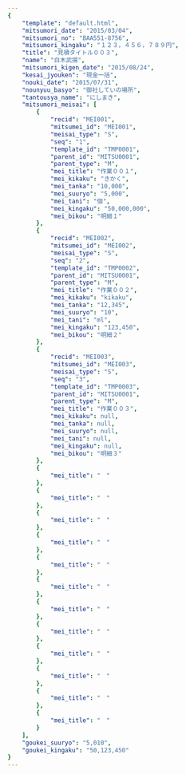 ```yaml
---
{
    "template": "default.html",
    "mitsumori_date": "2015/03/04",
    "mitsumori_no": "BAA551-8756",
    "mitsumori_kingaku": "１２３，４５６，７８９円",
    "title": "見積タイトル００３",
    "name": "白木武揚",
    "mitsumori_kigen_date": "2015/08/24",
    "kesai_jyouken": "現金一括",
    "nouki_date": "2015/07/31",
    "nounyuu_basyo": "御社していの場所",
    "tantousya_name": "にしまき",
    "mitsumori_meisai": [
        {
            "recid": "MEI001",
            "mitsumei_id": "MEI001",
            "meisai_type": "S",
            "seq": "1",
            "template_id": "TMP0001",
            "parent_id": "MITSU0001",
            "parent_type": "M",
            "mei_title": "作業００１",
            "mei_kikaku": "きかく",
            "mei_tanka": "10,000",
            "mei_suuryo": "5,000",
            "mei_tani": "個",
            "mei_kingaku": "50,000,000",
            "mei_bikou": "明細１"
        },
        {
            "recid": "MEI002",
            "mitsumei_id": "MEI002",
            "meisai_type": "S",
            "seq": "2",
            "template_id": "TMP0002",
            "parent_id": "MITSU0001",
            "parent_type": "M",
            "mei_title": "作業００２",
            "mei_kikaku": "kikaku",
            "mei_tanka": "12,345",
            "mei_suuryo": "10",
            "mei_tani": "ml",
            "mei_kingaku": "123,450",
            "mei_bikou": "明細２"
        },
        {
            "recid": "MEI003",
            "mitsumei_id": "MEI003",
            "meisai_type": "S",
            "seq": "3",
            "template_id": "TMP0003",
            "parent_id": "MITSU0001",
            "parent_type": "M",
            "mei_title": "作業００３",
            "mei_kikaku": null,
            "mei_tanka": null,
            "mei_suuryo": null,
            "mei_tani": null,
            "mei_kingaku": null,
            "mei_bikou": "明細３"
        },
        {
            "mei_title": "　"
        },
        {
            "mei_title": "　"
        },
        {
            "mei_title": "　"
        },
        {
            "mei_title": "　"
        },
        {
            "mei_title": "　"
        },
        {
            "mei_title": "　"
        },
        {
            "mei_title": "　"
        },
        {
            "mei_title": "　"
        },
        {
            "mei_title": "　"
        },
        {
            "mei_title": "　"
        },
        {
            "mei_title": "　"
        },
        {
            "mei_title": "　"
        }
    ],
    "goukei_suuryo": "5,010",
    "goukei_kingaku": "50,123,450"
}
---
```

